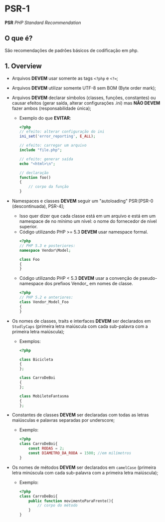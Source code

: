 # PSR-1

**PSR** *PHP Standard Recommendation*
## O que é?
São recomendações de padrões básicos de codificação em php.

## 1. Overview
- Arquivos **DEVEM** usar somente as tags `<?php` e `<?=`;
- Arquivos **DEVEM** utilizar somente UTF-8 sem BOM (Byte order mark);
- Arquivos **DEVEM** declarar símbolos (classes, funções, constantes) ou causar efeitos (gerar saída, alterar configurações .ini) mas **NÃO DEVEM** fazer ambos (responsabilidade única);
  - Exemplo do que **EVITAR**:
    ```php
    <?php
    // efeito: alterar configuração do ini
    ini_set('error_reporting', E_ALL);

    // efeito: carregar um arquivo
    include "file.php";

    // efeito: generar saída
    echo "<html>\n";

    // declaração
    function foo()
    {
        // corpo da função
    }
    ```
- Namespaces e classes **DEVEM** seguir um "autoloading" PSR:[PSR-0 (descontinuada), PSR-4];
  - Isso quer dizer que cada classe está em um arquivo e está em um namespace de no mínimo um nível: o nome do fornecedor de nível superior.
  - Código utilizando PHP >= 5.3 **DEVEM** usar namespace formal.
    ```php
    <?php
    // PHP 5.3 e posteriores:
    namespace Vendor\Model;

    class Foo
    {
    }
    ```
  - Código utilizando PHP < 5.3 **DEVEM** usar a convenção de pseudo-namespace dos prefixos Vendor_ em nomes de classe.
    ```php
    <?php
    // PHP 5.2 e anteriores:
    class Vendor_Model_Foo
    {
    }
    ```
  
- Os nomes de classes, traits e interfaces **DEVEM** ser declarados em `StudlyCaps` (primeira letra maiúscula com cada sub-palavra com a primeira letra maiúscula);  
  - Exemplos:
    ```php
    <?php

    class Bicicleta
    {
    };

    class CarroDeBoi
    {
    };

    class MobileteFantasma
    {
    };
    ```
- Constantes de classes **DEVEM** ser declaradas com todas as letras maiúsculas e palavras separadas por underscore;
  - Exemplo:
    ```php
    <?php
    class CarroDeBoi{
        const RODAS = 2;
        const DIAMETRO_DA_RODA = 1500; //em milímetros
    }
    ```
- Os nomes de métodos **DEVEM** ser declarados em `camelCase` (primeira letra minúscula com cada sub-palavra com a primeira letra maiúscula);
  - Exemplo:
    ```php
    <?php
    class CarroDeBoi{
        public function movimentoParaFrente(){
            // corpo do método
        }
    }
    ```
